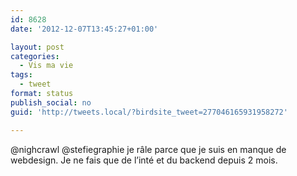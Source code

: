 ```yaml
---
id: 8628
date: '2012-12-07T13:45:27+01:00'

layout: post
categories:
  - Vis ma vie
tags:
  - tweet
format: status
publish_social: no
guid: 'http://tweets.local/?birdsite_tweet=277046165931958272'

---
```


@nighcrawl @stefiegraphie je râle parce que je suis en manque de webdesign. Je ne fais que de l’inté et du backend depuis 2 mois.